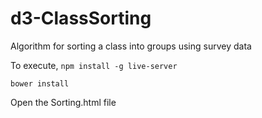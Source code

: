 # d3-ClassSorting
Algorithm for sorting a class into groups using survey data

To execute, 
```npm install -g live-server```

```bower install```

Open the Sorting.html file
